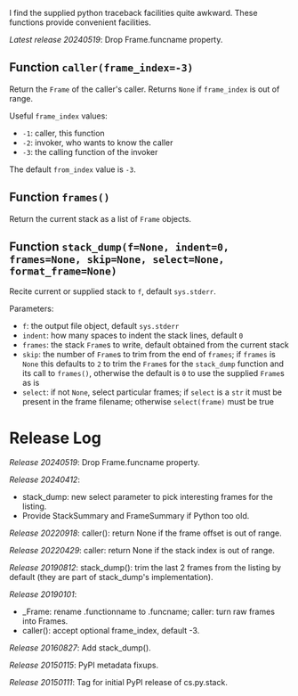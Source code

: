 I find the supplied python traceback facilities quite awkward.
These functions provide convenient facilities.

*Latest release 20240519*:
Drop Frame.funcname property.

## Function `caller(frame_index=-3)`

Return the `Frame` of the caller's caller.
Returns `None` if `frame_index` is out of range.

Useful `frame_index` values:
* `-1`: caller, this function
* `-2`: invoker, who wants to know the caller
* `-3`: the calling function of the invoker

The default `from_index` value is `-3`.

## Function `frames()`

Return the current stack as a list of `Frame` objects.

## Function `stack_dump(f=None, indent=0, frames=None, skip=None, select=None, format_frame=None)`

Recite current or supplied stack to `f`, default `sys.stderr`.

Parameters:
* `f`: the output file object, default `sys.stderr`
* `indent`: how many spaces to indent the stack lines, default `0`
* `frames`: the stack `Frame`s to write,
  default obtained from the current stack
* `skip`: the number of `Frame`s to trim from the end of `frames`;
  if `frames` is `None` this defaults to `2` to trim the `Frame`s
  for the `stack_dump` function and its call to `frames()`,
  otherwise the default is `0` to use the supplied `Frame`s as is
* `select`: if not `None`, select particular frames;
  if `select` is a `str` it must be present in the frame filename;
  otherwise `select(frame)` must be true

# Release Log



*Release 20240519*:
Drop Frame.funcname property.

*Release 20240412*:
* stack_dump: new select parameter to pick interesting frames for the listing.
* Provide StackSummary and FrameSummary if Python too old.

*Release 20220918*:
caller(): return None if the frame offset is out of range.

*Release 20220429*:
caller: return None if the stack index is out of range.

*Release 20190812*:
stack_dump(): trim the last 2 frames from the listing by default (they are part of stack_dump's implementation).

*Release 20190101*:
* _Frame: rename .functionname to .funcname; caller: turn raw frames into Frames.
* caller(): accept optional frame_index, default -3.

*Release 20160827*:
Add stack_dump().

*Release 20150115*:
PyPI metadata fixups.

*Release 20150111*:
Tag for initial PyPI release of cs.py.stack.
